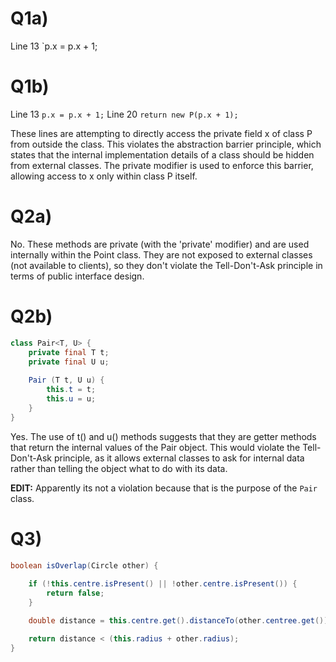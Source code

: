 # Q1a) 
Line 13 `p.x = p.x + 1;

# Q1b) 
Line 13 `p.x = p.x + 1;`
Line 20 `return new P(p.x + 1);`

These lines are attempting to directly access the private field x of class P from outside the class. This violates the abstraction barrier principle, which states that the internal implementation details of a class should be hidden from external classes. The private modifier is used to enforce this barrier, allowing access to x only within class P itself.

# Q2a)
No.
These methods are private (with the 'private' modifier) and are used internally within the Point class. They are not exposed to external classes (not available to clients), so they don't violate the Tell-Don't-Ask principle in terms of public interface design.

# Q2b)

```java
class Pair<T, U> {
    private final T t;
    private final U u;
    
    Pair (T t, U u) {
        this.t = t;
        this.u = u;
    }
}
```

Yes.
The use of t() and u() methods suggests that they are getter methods that return the internal values of the Pair object. This would violate the Tell-Don't-Ask principle, as it allows external classes to ask for internal data rather than telling the object what to do with its data.

**EDIT:** Apparently its not a violation because that is the purpose of the `Pair` class.

# Q3)
```java
boolean isOverlap(Circle other) {
    
    if (!this.centre.isPresent() || !other.centre.isPresent()) {
        return false;
    }

    double distance = this.centre.get().distanceTo(other.centree.get());

    return distance < (this.radius + other.radius);
}
```
